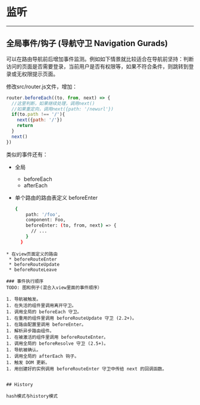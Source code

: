 # 监听
----


## 全局事件/钩子 (导航守卫 Navigation Gurads)
可以在路由导航前后增加事件监测。例如如下情景就比较适合在导航前坚持：判断访问的页面是否需要登录，当前用户是否有权限等，如果不符合条件，则跳转到登录或无权限提示页面。

修改src/router.js文件，增加：

```JavaScript
router.beforeEach((to, from, next) => {
  //这里判断，如果继续处理，调用next()
  //如果重定向，调用next({path: '/newurl'})
  if(to.path !== '/'){
    next({path: '/'})
    return
  }
  next()
})
```

类似的事件还有：

* 全局
  * beforeEach
  * afterEach
* 单个路由的路由表定义 beforeEnter
  
  ```bash
  {
      path: '/foo',
      component: Foo,
      beforeEnter: (to, from, next) => {
        // ...
      }
    }
 ```
* 在view页面定义的路由
  * beforeRouteEnter
  * beforeRouteUpdate
  * beforeRouteLeave

### 事件执行顺序
TODO: 图和例子(混合入view里面的事件顺序）

1. 导航被触发。
1. 在失活的组件里调用离开守卫。
1. 调用全局的 beforeEach 守卫。
1. 在重用的组件里调用 beforeRouteUpdate 守卫 (2.2+)。
1. 在路由配置里调用 beforeEnter。
1. 解析异步路由组件。
1. 在被激活的组件里调用 beforeRouteEnter。
1. 调用全局的 beforeResolve 守卫 (2.5+)。
1. 导航被确认。
1. 调用全局的 afterEach 钩子。
1. 触发 DOM 更新。
1. 用创建好的实例调用 beforeRouteEnter 守卫中传给 next 的回调函数。


## History

hash模式与history模式

